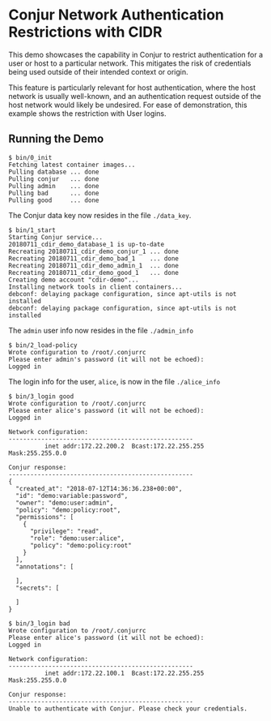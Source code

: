 # Conjur Network Authentication Restrictions with CIDR

This demo showcases the capability in Conjur to restrict authentication
for a user or host to a particular network. This mitigates the risk of
credentials being used outside of their intended context or origin.

This feature is particularly relevant for host authentication, where the host
network is usually well-known, and an authentication request outside of the
host network would likely be undesired. For ease of demonstration, this example
shows the restriction with User logins.

## Running the Demo

```sh-session
$ bin/0_init
Fetching latest container images...
Pulling database ... done
Pulling conjur   ... done
Pulling admin    ... done
Pulling bad      ... done
Pulling good     ... done
```

The Conjur data key now resides in the file `./data_key`.


```sh-session
$ bin/1_start
Starting Conjur service...
20180711_cdir_demo_database_1 is up-to-date
Recreating 20180711_cdir_demo_conjur_1 ... done
Recreating 20180711_cdir_demo_bad_1    ... done
Recreating 20180711_cdir_demo_admin_1  ... done
Recreating 20180711_cdir_demo_good_1   ... done
Creating demo account "cdir-demo"...
Installing network tools in client containers...
debconf: delaying package configuration, since apt-utils is not installed
debconf: delaying package configuration, since apt-utils is not installed
```

The `admin` user info now resides in the file `./admin_info`

```sh-session
$ bin/2_load-policy
Wrote configuration to /root/.conjurrc
Please enter admin's password (it will not be echoed):
Logged in
```

The login info for the user, `alice`, is now in the file `./alice_info`

```sh-session
$ bin/3_login good
Wrote configuration to /root/.conjurrc
Please enter alice's password (it will not be echoed):
Logged in

Network configuration:
---------------------------------------------------
          inet addr:172.22.200.2  Bcast:172.22.255.255  Mask:255.255.0.0

Conjur response:
---------------------------------------------------
{
  "created_at": "2018-07-12T14:36:36.238+00:00",
  "id": "demo:variable:password",
  "owner": "demo:user:admin",
  "policy": "demo:policy:root",
  "permissions": [
    {
      "privilege": "read",
      "role": "demo:user:alice",
      "policy": "demo:policy:root"
    }
  ],
  "annotations": [

  ],
  "secrets": [

  ]
}
```

```sh-session
$ bin/3_login bad
Wrote configuration to /root/.conjurrc
Please enter alice's password (it will not be echoed):
Logged in

Network configuration:
---------------------------------------------------
          inet addr:172.22.100.1  Bcast:172.22.255.255  Mask:255.255.0.0

Conjur response:
---------------------------------------------------
Unable to authenticate with Conjur. Please check your credentials.
```
